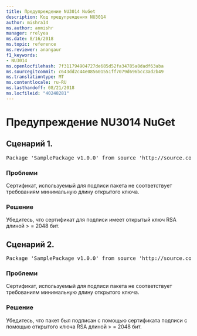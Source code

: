 ```yaml
---
title: Предупреждение NU3014 NuGet
description: Код предупреждения NU3014
author: mishra14
ms.author: anmishr
manager: rrelyea
ms.date: 8/16/2018
ms.topic: reference
ms.reviewer: anangaur
f1_keywords:
- NU3014
ms.openlocfilehash: 7f311794904727de685d52fa34785a8dadf63aba
ms.sourcegitcommit: c643dd2c44e085601551ff7079d696bcc3ad2b49
ms.translationtype: MT
ms.contentlocale: ru-RU
ms.lasthandoff: 08/21/2018
ms.locfileid: "40248281"
---
```

# <a name="nuget-warning-nu3014"></a>Предупреждение NU3014 NuGet

## <a name="scenario-1"></a>Сценарий 1.

<pre>Package 'SamplePackage v1.0.0' from source 'http://source.com/index.json': The signing certificate does not meet a minimum public key length requirement.</pre>

### <a name="issue"></a>Проблеми

Сертификат, используемый для подписи пакета не соответствует требованиям минимальную длину открытого ключа.


### <a name="solution"></a>Решение

Убедитесь, что сертификат для подписи имеет открытый ключ RSA длиной > = 2048 бит.



## <a name="scenario-2"></a>Сценарий 2.

<pre>Package 'SamplePackage v1.0.0' from source 'http://source.com/index.json': The primary signature's certificate does not meet a minimum public key length requirement.</pre>

### <a name="issue"></a>Проблеми

Сертификат, используемый для подписи пакета не соответствует требованиям минимальную длину открытого ключа.


### <a name="solution"></a>Решение

Убедитесь, что пакет был подписан с помощью сертификата подписи с помощью открытого ключа RSA длиной > = 2048 бит.



